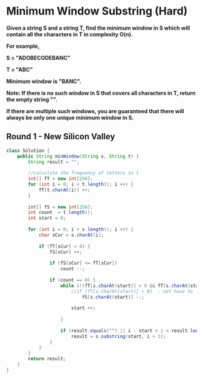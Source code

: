 # Minimum Window Substring (Hard)

**Given a string S and a string T, find the minimum window in S which will contain all the characters in T in complexity O(n).**

**For example,**

**S = "ADOBECODEBANC"**

**T = "ABC"**

**Minimum window is "BANC".**

**Note:
If there is no such window in S that covers all characters in T, return the empty string "".**

**If there are multiple such windows, you are guaranteed that there will always be only one unique minimum window in S.**

## Round 1 - New Silicon Valley

```java
class Solution {
    public String minWindow(String s, String t) {
        String result = "";
        
        //calculate the frequency of letters in t
        int[] fT = new int[256];
        for (int i = 0; i < t.length(); i ++) {
            fT[t.charAt(i)] ++;
        }
        
        int[] fS = new int[256];
        int count  = t.length();
        int start = 0;
        
        for (int i = 0; i < s.length(); i ++) {
            char sCur = s.charAt(i);
            
            if (fT[sCur] > 0) {
                fS[sCur] ++;
                
                if (fS[sCur] <= fT[sCur])
                    count --;
                
                if (count == 0) {
                    while (!(fT[s.charAt(start)] > 0 && fT[s.charAt(start)] == fS[s.charAt(start)])) {
                        //if (fT[s.charAt(start)] > 0)  - not have to
                            fS[s.charAt(start)] --;
                        
                        start ++;    
                        
                    }
                    
                    if (result.equals("") || i - start + 1 < result.length())
                        result = s.substring(start, i + 1);
                }
            }
        }
        return result;
    }
}
```
